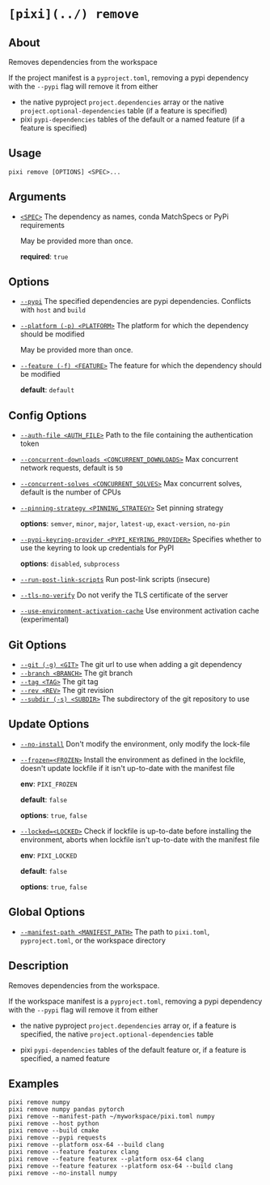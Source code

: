 # `[pixi](../) remove`

## About

Removes dependencies from the workspace

If the project manifest is a `pyproject.toml`, removing a pypi dependency with the `--pypi` flag will remove it from either

- the native pyproject `project.dependencies` array or the native `project.optional-dependencies` table (if a feature is specified)
- pixi `pypi-dependencies` tables of the default or a named feature (if a feature is specified)

## Usage

```text
pixi remove [OPTIONS] <SPEC>...

```

## Arguments

- [`<SPEC>`](#arg-%3CSPEC%3E) The dependency as names, conda MatchSpecs or PyPi requirements

  May be provided more than once.

  **required**: `true`

## Options

- [`--pypi`](#arg---pypi) The specified dependencies are pypi dependencies. Conflicts with `host` and `build`

- [`--platform (-p) <PLATFORM>`](#arg---platform) The platform for which the dependency should be modified

  May be provided more than once.

- [`--feature (-f) <FEATURE>`](#arg---feature) The feature for which the dependency should be modified

  **default**: `default`

## Config Options

- [`--auth-file <AUTH_FILE>`](#arg---auth-file) Path to the file containing the authentication token

- [`--concurrent-downloads <CONCURRENT_DOWNLOADS>`](#arg---concurrent-downloads) Max concurrent network requests, default is `50`

- [`--concurrent-solves <CONCURRENT_SOLVES>`](#arg---concurrent-solves) Max concurrent solves, default is the number of CPUs

- [`--pinning-strategy <PINNING_STRATEGY>`](#arg---pinning-strategy) Set pinning strategy

  **options**: `semver`, `minor`, `major`, `latest-up`, `exact-version`, `no-pin`

- [`--pypi-keyring-provider <PYPI_KEYRING_PROVIDER>`](#arg---pypi-keyring-provider) Specifies whether to use the keyring to look up credentials for PyPI

  **options**: `disabled`, `subprocess`

- [`--run-post-link-scripts`](#arg---run-post-link-scripts) Run post-link scripts (insecure)

- [`--tls-no-verify`](#arg---tls-no-verify) Do not verify the TLS certificate of the server

- [`--use-environment-activation-cache`](#arg---use-environment-activation-cache) Use environment activation cache (experimental)

## Git Options

- [`--git (-g) <GIT>`](#arg---git) The git url to use when adding a git dependency
- [`--branch <BRANCH>`](#arg---branch) The git branch
- [`--tag <TAG>`](#arg---tag) The git tag
- [`--rev <REV>`](#arg---rev) The git revision
- [`--subdir (-s) <SUBDIR>`](#arg---subdir) The subdirectory of the git repository to use

## Update Options

- [`--no-install`](#arg---no-install) Don't modify the environment, only modify the lock-file

- [`--frozen=<FROZEN>`](#arg---frozen) Install the environment as defined in the lockfile, doesn't update lockfile if it isn't up-to-date with the manifest file

  **env**: `PIXI_FROZEN`

  **default**: `false`

  **options**: `true`, `false`

- [`--locked=<LOCKED>`](#arg---locked) Check if lockfile is up-to-date before installing the environment, aborts when lockfile isn't up-to-date with the manifest file

  **env**: `PIXI_LOCKED`

  **default**: `false`

  **options**: `true`, `false`

## Global Options

- [`--manifest-path <MANIFEST_PATH>`](#arg---manifest-path) The path to `pixi.toml`, `pyproject.toml`, or the workspace directory

## Description

Removes dependencies from the workspace.

If the workspace manifest is a `pyproject.toml`, removing a pypi dependency with the `--pypi` flag will remove it from either

- the native pyproject `project.dependencies` array or, if a feature is specified, the native `project.optional-dependencies` table

- pixi `pypi-dependencies` tables of the default feature or, if a feature is specified, a named feature

## Examples

```shell
pixi remove numpy
pixi remove numpy pandas pytorch
pixi remove --manifest-path ~/myworkspace/pixi.toml numpy
pixi remove --host python
pixi remove --build cmake
pixi remove --pypi requests
pixi remove --platform osx-64 --build clang
pixi remove --feature featurex clang
pixi remove --feature featurex --platform osx-64 clang
pixi remove --feature featurex --platform osx-64 --build clang
pixi remove --no-install numpy

```
